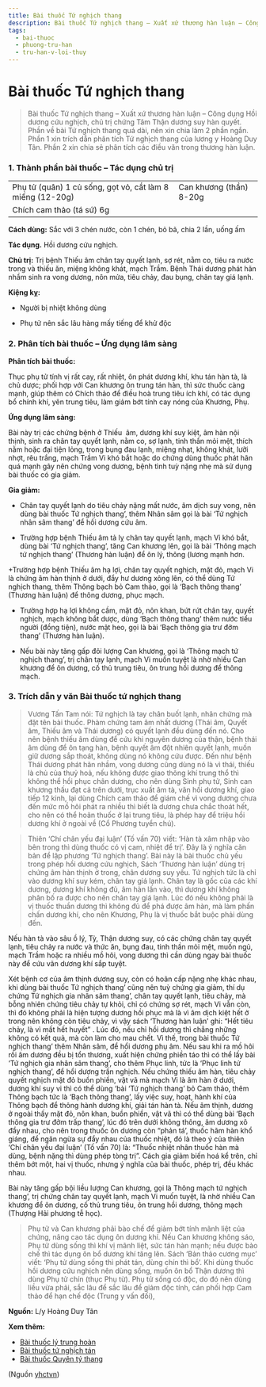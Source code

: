 ```yaml
---
title: Bài thuốc Tứ nghịch thang
description: Bài thuốc Tứ nghịch thang – Xuất xứ thương hàn luận – Công dụng Hồi dương cứu nghịch, chủ trị chứng Tâm Thận dương suy hàn quyết. Phần về bài Tứ nghịch thang quá dài, nên xin chia làm 2 phần ngắn. Phần 1 xin trích dẫn phân tích Tứ nghịch thang của lương y Hoàng Duy Tân. Phần 2 xin chia sẻ phân tích các điều văn trong thương hàn luận.
tags:
  - bai-thuoc
  - phuong-tru-han
  - tru-han-v-loi-thuy
---
```


# Bài thuốc Tứ nghịch thang 

> Bài thuốc Tứ nghịch thang – Xuất xứ thương hàn luận – Công dụng Hồi dương cứu nghịch, chủ trị chứng Tâm Thận dương suy hàn quyết. Phần về bài Tứ nghịch thang quá dài, nên xin chia làm 2 phần ngắn. Phần 1 xin trích dẫn phân tích Tứ nghịch thang của lương y Hoàng Duy Tân. Phần 2 xin chia sẻ phân tích các điều văn trong thương hàn luận.

### 1. Thành phần bài thuốc – Tác dụng chủ trị

|  |  |
| --- | --- |
| Phụ tử (quân) 1 củ sống, gọt vỏ, cắt làm 8 miếng (12-20g) | Can khương (thần) 8-20g |
| Chích cam thảo (tá sứ) 6g |  |

**Cách dùng:** Sắc với 3 chén nước, còn 1 chén, bỏ bã, chia 2 lần, uống ấm

**Tác dụng.** Hồi dương cứu nghịch. 

**Chủ trị:** Trị bệnh Thiếu âm chân tay quyết lạnh, sợ rét, nằm co, tiêu ra nước trong và thiếu ăn, miệng không khát, mạch Trầm. Bệnh Thái dương phát hãn nhầm sinh ra vong dương, nôn mửa, tiêu chảy, đau bụng, chân tay giá lạnh. 

**Kiệng kỵ:**

+ Người bị nhiệt không dùng

+ Phụ tử nên sắc lâu hàng mấy tiếng để khử độc

### 2. Phân tích bài thuốc – Ứng dụng lâm sàng

**Phân tích bài thuốc:**

Thục phụ tử tính vị rất cay, rất nhiệt, ôn phát dương khí, khu tán hàn tà, là chủ dược; phối hợp với Can khương ôn trung tán hàn, thì sức thuốc càng mạnh, giúp thêm có Chích thảo để điều hoà trung tiêu ích khí, có tác dụng bổ chính khí, yên trung tiêu, làm giảm bớt tính cay nóng của Khương, Phụ.

**Ứng dụng lâm sàng:** 

Bài này trị các chứng bệnh ở Thiếu  âm, dương khí suy kiệt, âm hàn nội thịnh, sinh ra chân tay quyết lạnh, nằm co, sợ lạnh, tinh thần mỏi mệt, thích nằm hoặc đại tiện lỏng, trong bụng đau lạnh, miệng nhạt, không khát, lưỡi nhợt, rêu trắng, mạch Trầm Vi khó bắt hoặc do chứng dùng thuốc phát hãn quá mạnh gây nên chứng vong dương, bệnh tình tuỳ nặng nhẹ mà sử dụng bài thuốc có gia giảm.

**Gia giảm:**

+ Chân tay quyết lạnh do tiêu chảy nặng mất nước, âm dịch suy vong, nên dùng bài thuốc Tứ nghịch thang’, thêm Nhân sâm gọi là bài ‘Tứ nghịch nhân sâm thang’ để hồi dương cứu âm.

+ Trường hợp bệnh Thiếu âm tả lỵ chân tay quyết lạnh, mạch Vi khó bắt, dùng bài ‘Tứ nghịch thang’, tăng Can khương lên, gọi là bài ‘Thông mạch tứ nghịch thang’ (Thương hàn luận) để ôn lý, thông (lương mạnh hơn.

+Trường hợp bệnh Thiếu âm hạ lợi, chân tay quyết nghịch, mặt đỏ, mạch Vi là chứng âm hàn thịnh ở dưới, đẩy hư dương xông lên, có thể dùng Tứ nghịch thang, thêm Thông bạch bỏ Cam thảo, gọi là ‘Bạch thông thang’ (Thương hàn luận) để thông dương, phục mạch.

+ Trường hợp hạ lợi không cầm, mặt đỏ, nôn khan, bứt rứt chân tay, quyết nghịch, mạch không bắt dược, dùng ‘Bạch thông thang’ thêm nước tiểu người (đồng tiện), nước mật heo, gọi là bài ‘Bạch thông gia trư đởm thang’ (Thương hàn luận).

+ Nếu bài này tăng gấp đôi lượng Can khương, gọi là ‘Thông mạch tứ nghịch thang’, trị chân tay lạnh, mạch Vi muốn tuyệt là nhờ nhiều Can khương để ôn dương, cố thủ trung tiêu, ôn trung hồi dương để thông mạch.

### 3. Trích dẫn y văn Bài thuốc tứ nghịch thang

> Vương Tấn Tam nói: Tứ nghịch là tay chân buốt lạnh, nhân chứng mà đặt tên bài thuốc. Phàm chứng tam âm nhất dương (Thái âm, Quyết âm, Thiếu âm và Thái dương) có quyết lạnh đều dùng đến nó. Cho nên bệnh thiếu âm dùng để cứu khi nguyên dương của thận, bệnh thái âm dùng để ôn tạng hàn, bệnh quyết âm đột nhiên quyết lạnh, muốn giữ dương sắp thoát, không dùng nó không cứu được. Đến như bệnh Thái dương phát hãn nhầm, vong dương cũng dùng nó là vì thái, thiếu là chủ của thuỷ hoả, nếu không được giao thông khí trung thổ thì không thể hồi phục chân dương, cho nên dùng Sinh phụ tử, Sinh can khương thấu đạt cả trên dưới, trục xuất âm tà, vãn hồi dương khí, giao tiếp 12 kinh, lại dùng Chích cam thảo để giám chế vì vong dương chưa đến mức mồ hôi phát ra nhiều thì biết là dương chưa chắc thoát hết, cho nên có thể hoãn thuốc ở lại trung tiêu, là phép hay để triệu hồi dương khí ở ngoài về (Cổ Phương tuyển chú).

> Thiên ‘Chí chân yếu đại luận’ (Tố vấn 70) viết: ‘Hàn tà xâm nhập vào bên trong thì dùng thuốc có vị cam, nhiệt để trị’. Đây là ý nghĩa căn bản để lập phương ‘Tứ nghịch thang’. Bài này là bài thuốc chủ yếu trong phép hồi dương cứu nghịch, Sách ‘Thương hàn luận’ dùng trị chứng âm hàn thịnh ở trong, chân dương suy yếu. Tứ nghịch tức là chỉ vào dương khí suy kém, chân tay giá lạnh. Chân tay là gốc của các khí dương, dương khí không đủ, âm hàn lấn vào, thì dương khí không phân bố ra được cho nên chân tay giá lạnh. Lúc đó nếu không phải là vị thuốc thuần dương thì không đủ để phá được âm hàn, mà làm phấn chấn dương khí, cho nên Khương, Phụ là vị thuốc bắt buộc phải dùng đến.

Nếu hàn tà vào sâu ồ lý, Tỳ, Thận dương suy, có các chứng chân tay quyết lạnh, tiêu chảy ra nước và thức ăn, bụng đau, tinh thần mỏi mệt, muốn ngủ, mạch Trầm hoặc ra nhiều mồ hôi, vong dương thì cần dùng ngay bài thuốc này để cứu vãn dương khí sắp tuyệt.

Xét bệnh cơ của âm thịnh dương suy, còn có hoãn cấp nặng nhẹ khác nhau, khi dùng bài thuốc Tứ nghịch thang’ cũng nên tuỳ chứng gia giảm, thí dụ chứng Tứ nghịch gia nhân sâm thang’, chân tay quyết lạnh, tiêu chảy, mà bỗng nhiên chứng tiêu chảy tự khỏi, chỉ có chứng sợ rét, mạch Vi vẫn còn, thì đó không phải là hiện tượng dương hồi phục mà là vì âm dịch kiệt hết ở trong nên không còn tiêu chảy, vì vậy sách ‘Thương hàn luận’ ghi: “Hết tiêu chảy, là vì mất hết huyết” . Lúc đó, nếu chỉ hồi dương thì chẳng những không có kết quả, mà còn làm cho mau chết. Vì thế, trong bài thuốc Tứ nghịch thang’ thêm Nhân sâm, để hổi dương phụ âm. Nếu sau khi ra mồ hôi rồi âm dương đều bị tổn thương, xuất hiện chứng phiền táo thì có thể lấy bài ‘Tứ nghịch gia nhân sâm thang’, cho thêm Phục linh, tức là ‘Phục linh tứ nghịch thang’, để hổi dương trấn nghịch. Nếu chứng thiếu âm hàn, tiêu chảy quyết nghịch mặt đỏ buồn phiền, vật vã mà mạch Vi là âm hàn ở dưới, dương khí suy vi thì có thể dùng ‘bài ‘Tứ nghịch thang’ bỏ Cam thảo, thêm Thông bạch tức là ‘Bạch thông thang’, lấy việc suy, hoạt, hành khí của Thông bạch để thông hành dương khí, giải tán hàn tà. Nếu âm thịnh, dương ở ngoài thấy mặt đỏ, nôn khan, buồn phiền, vật vã thì có thể dùng bài ‘Bạch thông gia trư đởm trấp thang’, lúc đó trên dưới không thông, âm dương xô đẩy nhau, cho nên trong thuốc ôn dương còn “phản tá’, thuốc hãm hàn khổ giáng, để ngăn ngừa sự đẩy nhau của thuốc nhiệt, đó là theo ý của thiên ‘Chí chân yếu đại luận’ (Tố vấn 70) là: “Thuốc nhiệt nhân thuốc hàn mà dùng, bệnh nặng thì dùng phép tòng trị”. Cách gia giảm biến hoá kể trên, chỉ thêm bớt một, hai vị thuốc, nhưng ý nghĩa của bài thuốc, phép trị, đều khác nhau.

Bài này tăng gấp bội liều lượng Can khương, gọi là Thông mạch tứ nghịch thang’, trị chứng chân tay quyết lạnh, mạch Vi muốn tuyệt, là nhờ nhiều Can khương để ôn dương, cố thủ trung tiêu, ôn trung hồi dương, thông mạch (Thượng Hải phương tễ học).

> Phụ tử và Can khương phải bào chế để giảm bớt tính mãnh liệt của chứng, nâng cao tác dụng ôn dương khí. Nếu Can khương không sáo, Phụ tử dùng sống thì khí vị mãnh liệt, sức tán hàn mạnh; nếu được bào chế thì tác dụng ôn bổ dương khí tăng lên. Sách ‘Bản thảo cương mục’ viết: ‘Phụ tử dùng sống thì phát tán, dùng chín thì bổ’. Khi dùng thuốc hồi dương cứu nghịch nên dùng sống, muốn ôn bổ Thận dương thì dùng Phụ tử chín (thục Phụ từ). Phụ tử sống có độc, do đó nên dùng liều vừa phải, sắc lâu để sắc lâu để giảm độc tính, cán phối hợp Cam thảo để hạn chế độc (Trung y vấn đối),

**Nguồn:** L/y Hoàng Duy Tân

**Xem thêm:**

* [Bài thuốc lý trung hoàn](/yhctvn/bai-thuoc-ly-trung-hoan/)
* [Bài thuốc tứ nghịch tán](/yhctvn/bai-thuoc-tu-nghich-tan/)
* [Bài thuốc Quyên tý thang](/yhctvn/bai-thuoc-quyen-ty-thang/)

(Nguồn <a href="https://yhctvn.com/bai-thuoc-tu-nghich-thang/" target="_blank">yhctvn</a>)
